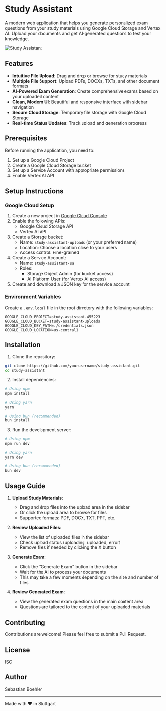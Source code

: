 # Study Assistant

A modern web application that helps you generate personalized exam questions from your study materials using Google Cloud Storage and Vertex AI. Upload your documents and get AI-generated questions to test your knowledge.

![Study Assistant](https://via.placeholder.com/800x400?text=Study+Assistant)

## Features

- **Intuitive File Upload**: Drag and drop or browse for study materials
- **Multiple File Support**: Upload PDFs, DOCXs, TXTs, and other document formats
- **AI-Powered Exam Generation**: Create comprehensive exams based on your uploaded content
- **Clean, Modern UI**: Beautiful and responsive interface with sidebar navigation
- **Secure Cloud Storage**: Temporary file storage with Google Cloud Storage
- **Real-time Status Updates**: Track upload and generation progress

## Prerequisites

Before running the application, you need to:

1. Set up a Google Cloud Project
2. Create a Google Cloud Storage bucket
3. Set up a Service Account with appropriate permissions
4. Enable Vertex AI API

## Setup Instructions

### Google Cloud Setup

1. Create a new project in [Google Cloud Console](https://console.cloud.google.com/)
2. Enable the following APIs:
   - Google Cloud Storage API
   - Vertex AI API
3. Create a Storage bucket:
   - Name: `study-assistant-uploads` (or your preferred name)
   - Location: Choose a location close to your users
   - Access control: Fine-grained
4. Create a Service Account:
   - Name: `study-assistant-sa`
   - Roles:
     - Storage Object Admin (for bucket access)
     - AI Platform User (for Vertex AI access)
5. Create and download a JSON key for the service account

### Environment Variables

Create a `.env.local` file in the root directory with the following variables:

```env
GOOGLE_CLOUD_PROJECT=study-assistant-455223
GOOGLE_CLOUD_BUCKET=study-assistant-uploads
GOOGLE_CLOUD_KEY_PATH=./credentials.json
GOOGLE_CLOUD_LOCATION=us-central1
```

## Installation

1. Clone the repository:

```bash
git clone https://github.com/yourusername/study-assistant.git
cd study-assistant
```

2. Install dependencies:

```bash
# Using npm
npm install

# Using yarn
yarn

# Using bun (recommended)
bun install
```

3. Run the development server:

```bash
# Using npm
npm run dev

# Using yarn
yarn dev

# Using bun (recommended)
bun dev
```

## Usage Guide

1. **Upload Study Materials**:

   - Drag and drop files into the upload area in the sidebar
   - Or click the upload area to browse for files
   - Supported formats: PDF, DOCX, TXT, PPT, etc.

2. **Review Uploaded Files**:

   - View the list of uploaded files in the sidebar
   - Check upload status (uploading, uploaded, error)
   - Remove files if needed by clicking the X button

3. **Generate Exam**:

   - Click the "Generate Exam" button in the sidebar
   - Wait for the AI to process your documents
   - This may take a few moments depending on the size and number of files

4. **Review Generated Exam**:
   - View the generated exam questions in the main content area
   - Questions are tailored to the content of your uploaded materials

## Contributing

Contributions are welcome! Please feel free to submit a Pull Request.

## License

ISC

## Author

Sebastian Boehler

---

Made with ❤️ in Stuttgart
